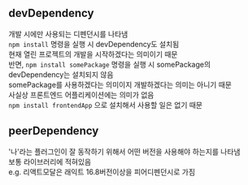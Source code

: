 ## devDependency

개발 시에만 사용되는 디펜던시를 나타냄  
`npm install` 명령을 실행 시 devDependency도 설치됨  
현재 열린 프로젝트의 개발을 시작하겠다는 의미이기 때문  
반면, `npm install somePackage` 명령을 실행 시 somePackage의 devDependency는 설치되지 않음  
somePackage를 사용하겠다는 의미이지 개발하겠다는 의미는 아니기 때문  
사실상 프론트엔드 어플리케이션에는 의미가 없음  
`npm install frontendApp` 으로 설치해서 사용할 일은 없기 때문  


## peerDependency

'나'라는 플러그인이 잘 동작하기 위해서 어떤 버전을 사용해야 하는지를 나타냄  
보통 라이브러리에 적혀있음  
e.g. 리액트모달은 래익트 16.8버전이상을 피어디펜던시로 가짐


